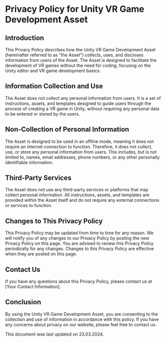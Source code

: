# Privacy Policy for Unity VR Game Development Asset

## Introduction

This Privacy Policy describes how the Unity VR Game Development Asset (hereinafter referred to as "the Asset") collects, uses, and discloses information from users of the Asset. The Asset is designed to facilitate the development of VR games without the need for coding, focusing on the Unity editor and VR game development basics.

## Information Collection and Use

The Asset does not collect any personal information from users. It is a set of instructions, assets, and templates designed to guide users through the process of creating a VR game in Unity, without requiring any personal data to be entered or stored by the users.

## Non-Collection of Personal Information

The Asset is designed to be used in an offline mode, meaning it does not require an internet connection to function. Therefore, it does not collect, use, or store any personal information from users. This includes, but is not limited to, names, email addresses, phone numbers, or any other personally identifiable information.

## Third-Party Services

The Asset does not use any third-party services or platforms that may collect personal information. All instructions, assets, and templates are provided within the Asset itself and do not require any external connections or services to function.

## Changes to This Privacy Policy

This Privacy Policy may be updated from time to time for any reason. We will notify you of any changes to our Privacy Policy by posting the new Privacy Policy on this page. You are advised to review this Privacy Policy periodically for any changes. Changes to this Privacy Policy are effective when they are posted on this page.

## Contact Us

If you have any questions about this Privacy Policy, please contact us at [Your Contact Information].

## Conclusion

By using the Unity VR Game Development Asset, you are consenting to the collection and use of information in accordance with this policy. If you have any concerns about privacy on our website, please feel free to contact us.

This document was last updated on 23.03.2024.